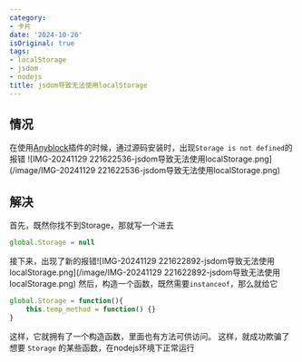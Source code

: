 ```yaml
---
category:
- 卡片
date: '2024-10-26'
isOriginal: true
tags:
- localStorage
- jsdom
- nodejs
title: jsdom导致无法使用localStorage
---
```

## 情况
在使用[Anyblock](Anyblock)插件的时候，通过源码安装时，出现`Storage is not defined`的报错
![IMG-20241129 221622536-jsdom导致无法使用localStorage.png](/image/IMG-20241129 221622536-jsdom导致无法使用localStorage.png)
## 解决
首先，既然你找不到Storage，那就写一个进去
```js
global.Storage = null
```
接下来，出现了新的报错![IMG-20241129 221622892-jsdom导致无法使用localStorage.png](/image/IMG-20241129 221622892-jsdom导致无法使用localStorage.png)
然后，构造一个函数，既然需要`instanceof`，那么就给它
```js
global.Storage = function(){
    this.temp_method = function() {}
}
```
这样，它就拥有了一个构造函数，里面也有方法可供访问。
这样，就成功欺骗了想要 `Storage` 的某些函数，在nodejs环境下正常运行